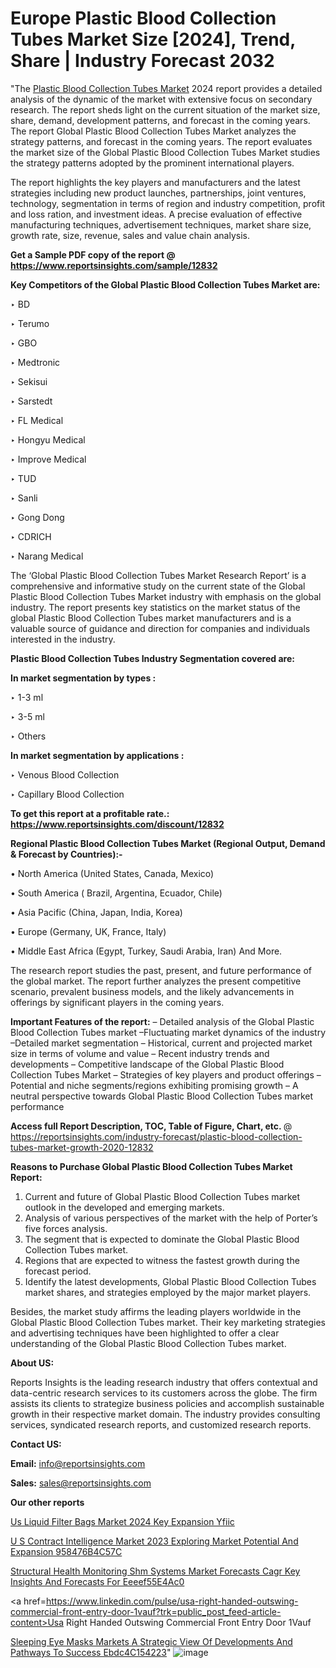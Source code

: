 # Europe Plastic Blood Collection Tubes Market Size [2024], Trend, Share | Industry Forecast 2032

"The <a href=https://www.reportsinsights.com/sample/12832>Plastic Blood Collection Tubes Market</a> 2024 report provides a detailed analysis of the dynamic of the market with extensive focus on secondary research. The report sheds light on the current situation of the market size, share, demand, development patterns, and forecast in the coming years. The report Global Plastic Blood Collection Tubes Market analyzes the strategy patterns, and forecast in the coming years. The report evaluates the market size of the Global Plastic Blood Collection Tubes Market studies the strategy patterns adopted by the prominent international players.

The report highlights the key players and manufacturers and the latest strategies including new product launches, partnerships, joint ventures, technology, segmentation in terms of region and industry competition, profit and loss ration, and investment ideas. A precise evaluation of effective manufacturing techniques, advertisement techniques, market share size, growth rate, size, revenue, sales and value chain analysis.

<strong>Get a Sample PDF copy of the report @ <a href=https://www.reportsinsights.com/sample/12832 style=color:#0000ff;>https://www.reportsinsights.com/sample/12832</a></strong>

<strong>Key Competitors of the Global Plastic Blood Collection Tubes Market are:</strong>

‣ BD

‣ Terumo

‣ GBO

‣ Medtronic

‣ Sekisui

‣ Sarstedt

‣ FL Medical

‣ Hongyu Medical

‣ Improve Medical

‣ TUD

‣ Sanli

‣ Gong Dong

‣ CDRICH

‣ Narang Medical

The ‘Global Plastic Blood Collection Tubes Market Research Report’ is a comprehensive and informative study on the current state of the Global Plastic Blood Collection Tubes Market industry with emphasis on the global industry. The report presents key statistics on the market status of the global Plastic Blood Collection Tubes market manufacturers and is a valuable source of guidance and direction for companies and individuals interested in the industry.

<strong>Plastic Blood Collection Tubes Industry Segmentation covered are:</strong>

<strong>In market segmentation by types : </strong>

‣ 1-3 ml

‣ 3-5 ml

‣ Others

<strong>In market segmentation by applications : </strong>

‣ Venous Blood Collection

‣ Capillary Blood Collection

<strong>To get this report at a profitable rate.: <a href=https://www.reportsinsights.com/discount/12832 style=color:#0000ff;>https://www.reportsinsights.com/discount/12832</a></strong>

<strong>Regional Plastic Blood Collection Tubes Market (Regional Output, Demand &amp; Forecast by Countries):-</strong>

• North America (United States, Canada, Mexico)

• South America ( Brazil, Argentina, Ecuador, Chile)

• Asia Pacific (China, Japan, India, Korea)

• Europe (Germany, UK, France, Italy)

• Middle East Africa (Egypt, Turkey, Saudi Arabia, Iran) And More.

The research report studies the past, present, and future performance of the global market. The report further analyzes the present competitive scenario, prevalent business models, and the likely advancements in offerings by significant players in the coming years.

<strong>Important Features of the report:</strong>
– Detailed analysis of the Global Plastic Blood Collection Tubes market
–Fluctuating market dynamics of the industry
–Detailed market segmentation
– Historical, current and projected market size in terms of volume and value
– Recent industry trends and developments
– Competitive landscape of the Global Plastic Blood Collection Tubes Market
– Strategies of key players and product offerings
– Potential and niche segments/regions exhibiting promising growth
– A neutral perspective towards Global Plastic Blood Collection Tubes market performance

<strong>Access full Report Description, TOC, Table of Figure, Chart, etc. </strong>@   <a href=https://reportsinsights.com/industry-forecast/plastic-blood-collection-tubes-market-growth-2020-12832 style=color:#0000ff;>https://reportsinsights.com/industry-forecast/plastic-blood-collection-tubes-market-growth-2020-12832</a>

<strong>Reasons to Purchase Global Plastic Blood Collection Tubes Market Report:</strong>
1. Current and future of Global Plastic Blood Collection Tubes market outlook in the developed and emerging markets.
2. Analysis of various perspectives of the market with the help of Porter’s five forces analysis.
3. The segment that is expected to dominate the Global Plastic Blood Collection Tubes market.
4. Regions that are expected to witness the fastest growth during the forecast period.
5. Identify the latest developments, Global Plastic Blood Collection Tubes market shares, and strategies employed by the major market players.

Besides, the market study affirms the leading players worldwide in the Global Plastic Blood Collection Tubes market. Their key marketing strategies and advertising techniques have been highlighted to offer a clear understanding of the Global Plastic Blood Collection Tubes market.

<strong><strong>About US</strong>:</strong>

Reports Insights is the leading research industry that offers contextual and data-centric research services to its customers across the globe. The firm assists its clients to strategize business policies and accomplish sustainable growth in their respective market domain. The industry provides consulting services, syndicated research reports, and customized research reports.

<strong>Contact US:</strong>

<p class=><b>Email:</b> <a href=mailto:info@reportsinsights.com>info@reportsinsights.com</a></p>
<p class=><b>Sales:</b> <a href=mailto:sales@reportsinsights.com>sales@reportsinsights.com</a></p>

<strong>Our other reports</strong>

<a href=https://www.linkedin.com/pulse/us-liquid-filter-bags-market-2024-key-expansion-yfiic/>Us Liquid Filter Bags Market 2024 Key Expansion Yfiic</a>

<a href=https://medium.com/@yadavahaan91/u-s-contract-intelligence-market-2023-exploring-market-potential-and-expansion-958476b4c57c>U S Contract Intelligence Market 2023 Exploring Market Potential And Expansion 958476B4C57C</a>

<a href=https://medium.com/@anuragakarte041/structural-health-monitoring-shm-systems-market-forecasts-cagr-key-insights-and-forecasts-for-eeeef55e4ac0>Structural Health Monitoring Shm Systems Market Forecasts Cagr Key Insights And Forecasts For Eeeef55E4Ac0</a>

<a href=https://www.linkedin.com/pulse/usa-right-handed-outswing-commercial-front-entry-door-1vauf?trk=public_post_feed-article-content>Usa Right Handed Outswing Commercial Front Entry Door 1Vauf</a>

<a href=https://medium.com/@anushkasen97531/sleeping-eye-masks-markets-a-strategic-view-of-developments-and-pathways-to-success-ebdc4c154223>Sleeping Eye Masks Markets A Strategic View Of Developments And Pathways To Success Ebdc4C154223</a>"
![image](https://github.com/Reportsinsights123/RIgrowth/assets/158415881/742a9562-f954-48d9-8ccf-e9cd73728e7d)
